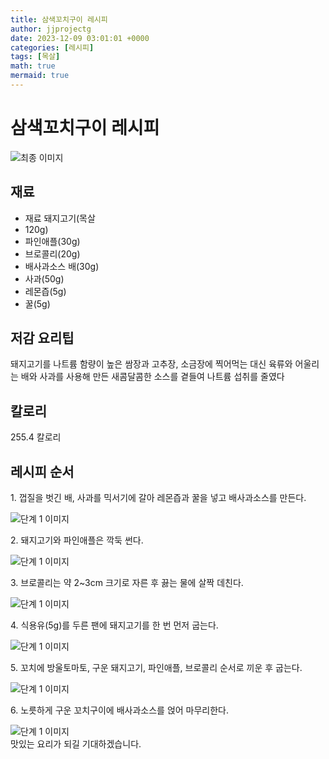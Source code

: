 ```yaml
---
title: 삼색꼬치구이 레시피
author: jjprojectg
date: 2023-12-09 03:01:01 +0000
categories: [레시피]
tags: [목살]
math: true
mermaid: true
---
```

<meta name="og:type" content="website"/>
<meta charset="UTF-8"/>
<div class="header">
  <h1>삼색꼬치구이 레시피</h1>
</div>

<div class="container my-4">
  <div class="row">
    <div class="col-12 col-md-6">
      <div class="recipe-image">
        <img src="http://www.foodsafetykorea.go.kr/uploadimg/cook/10_00237_2.png" class="step-image" alt="최종 이미지"/>
      </div>
    </div>
    <div class="col-12 col-md-6">
      <div class="ingredients">
        <h2>재료</h2>
        <ul class="card">
          <li> 재료 돼지고기(목살 </li>
          <li>  120g) </li>
          <li>  파인애플(30g) </li>
          <li>  브로콜리(20g) </li>
          <li> 배사과소스 배(30g) </li>
          <li>  사과(50g) </li>
          <li>  레몬즙(5g) </li>
          <li>  꿀(5g) </li>
</ul>
      </div>
    </div>
    <div class="col-12 col-md-6">
      <div class="ingredients">
        <h2>저감 요리팁</h2>
        <div class="card"> 
          <p>
            돼지고기를 나트륨 함량이 높은 쌈장과 고추장, 소금장에 찍어먹는 대신
육류와 어울리는 배와 사과를 사용해 만든 새콤달콤한 소스를 곁들여 나트륨 섭취를 줄였다
          </p>
        </div>
      </div>
      <div class="ingredients">
        <h2>칼로리</h2>
        <div class="card"> 
          <p>
            255.4 칼로리
          </p>
        </div>
      </div>
    </div>
  </div>

  <h2 class="my-4">레시피 순서</h2>
  <div class="card recipe-card">
    <div class="card-body recipe-step">
      <p class="card-text step-description">1. 껍질을 벗긴 배, 사과를 믹서기에
갈아 레몬즙과 꿀을 넣고
배사과소스를 만든다.</p>
      <img src="http://www.foodsafetykorea.go.kr/uploadimg/cook/20_00237_1.png" alt="단계 1 이미지" class="step-image"/>
    </div>
  </div>
  <div class="card recipe-card">
    <div class="card-body recipe-step">
      <p class="card-text step-description">2. 돼지고기와 파인애플은 깍둑 썬다.</p>
      <img src="http://www.foodsafetykorea.go.kr/uploadimg/cook/20_00237_2.png" alt="단계 1 이미지" class="step-image"/>
    </div>
  </div>
  <div class="card recipe-card">
    <div class="card-body recipe-step">
      <p class="card-text step-description">3. 브로콜리는 약 2~3cm 크기로 자른
후 끓는 물에 살짝 데친다.</p>
      <img src="http://www.foodsafetykorea.go.kr/uploadimg/cook/20_00237_3.png" alt="단계 1 이미지" class="step-image"/>
    </div>
  </div>
  <div class="card recipe-card">
    <div class="card-body recipe-step">
      <p class="card-text step-description">4. 식용유(5g)를 두른 팬에 돼지고기를
한 번 먼저 굽는다.</p>
      <img src="http://www.foodsafetykorea.go.kr/uploadimg/cook/20_00237_4.png" alt="단계 1 이미지" class="step-image"/>
    </div>
  </div>
  <div class="card recipe-card">
    <div class="card-body recipe-step">
      <p class="card-text step-description">5. 꼬치에 방울토마토, 구운 돼지고기,
파인애플, 브로콜리 순서로 끼운 후
굽는다.</p>
      <img src="http://www.foodsafetykorea.go.kr/uploadimg/cook/20_00237_5.png" alt="단계 1 이미지" class="step-image"/>
    </div>
  </div>
  <div class="card recipe-card">
    <div class="card-body recipe-step">
      <p class="card-text step-description">6. 노릇하게 구운 꼬치구이에
배사과소스를 얹어 마무리한다.</p>
      <img src="http://www.foodsafetykorea.go.kr/uploadimg/cook/20_00237_6.png" alt="단계 1 이미지" class="step-image"/>
    </div>
  </div>

</div>
맛있는 요리가 되길 기대하겠습니다.
